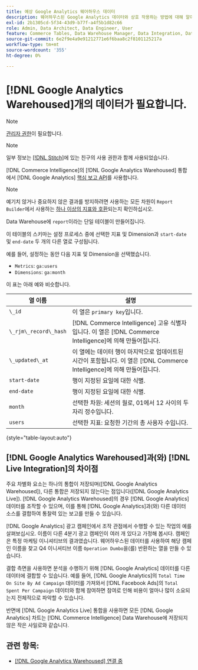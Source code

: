 ```yaml
---
title: 예상 Google Analytics 웨어하우스 데이터
description: 웨어하우스된 Google Analytics 데이터와 상호 작용하는 방법에 대해 알아봅니다.
exl-id: 2b1305cd-5f34-43d9-b77f-a4f5b1d82c66
role: Admin, Data Architect, Data Engineer, User
feature: Commerce Tables, Data Warehouse Manager, Data Integration, Data Import/Export
source-git-commit: 6e2f9e4a9e91212771e6f6baa8c2f8101125217a
workflow-type: tm+mt
source-wordcount: '355'
ht-degree: 0%

---
```


# [!DNL Google Analytics Warehoused]개의 데이터가 필요합니다.

>[!NOTE]
>
>[관리자 권한](../../../administrator/user-management/user-management.md)이 필요합니다.

>[!NOTE]
>
>일부 정보는 [[!DNL Stitch]](https://www.stitchdata.com/docs/integrations/saas/google-analytics)에 있는 친구의 사용 권한과 함께 사용되었습니다.

[!DNL Commerce Intelligence]의 [!DNL Google Analytics Warehoused] 통합에서 [!DNL Google Analytics] [핵심 보고 API](https://developers.google.com/analytics/devguides/reporting/core/v3/)를 사용합니다.

>[!NOTE]
>
>예기치 않거나 중요하지 않은 결과를 방지하려면 사용하는 모든 차원이 `Report Builder`에서 사용하는 [하나 이상의 지표와 호환](https://ga-dev-tools.google/dimensions-metrics-explorer/)되는지 확인하십시오.

Data Warehouse에 `report`이라는 단일 테이블이 만들어집니다.

이 테이블의 스키마는 설정 프로세스 중에 선택한 지표 및 Dimension과 `start-date` 및 `end-date` 두 개의 다른 열로 구성됩니다.

예를 들어, 설정하는 동안 다음 지표 및 Dimension을 선택했습니다.

* `Metrics`: `ga:users`
* `Dimensions`: `ga:month`

이 표는 아래 예와 비슷합니다.

| **열 이름** | **설명** |
|-----|-----|
| `\_id` | 이 열은 `primary key`입니다. |
| `\_rjm\_record\_hash` | [!DNL Commerce Intelligence] 고유 식별자입니다. 이 열은 [!DNL Commerce Intelligence]에 의해 만들어집니다. |
| `\_updated\_at` | 이 열에는 데이터 행이 마지막으로 업데이트된 시간이 포함됩니다. 이 열은 [!DNL Commerce Intelligence]에 의해 만들어집니다. |
| `start-date` | 행이 지정된 요일에 대한 식별. |
| `end-date` | 행이 지정된 요일에 대한 식별. |
| `month` | 선택한 차원: 세션의 월로, 01에서 12 사이의 두 자리 정수입니다. |
| `users` | 선택한 지표: 요청한 기간의 총 사용자 수입니다. |

{style="table-layout:auto"}

## [!DNL Google Analytics Warehoused]과(와) [!DNL Live Integration]의 차이점

주요 차별화 요소는 하나의 통합이 저장되며([!DNL Google Analytics Warehoused]), 다른 통합은 저장되지 않는다는 점입니다([!DNL Google Analytics Live]). [!DNL Google Analytics Warehoused]의 경우 [!DNL Google Analytics] 데이터를 조작할 수 있으며, 이를 통해 [!DNL Google Analytics]과(와) 다른 데이터 소스를 결합하여 통찰력 있는 보고를 만들 수 있습니다.

[!DNL Google Analytics] 광고 캠페인에서 조작 관점에서 수행할 수 있는 작업의 예를 살펴보십시오. 이름이 다른 4분기 광고 캠페인이 여러 개 있다고 가정해 봅시다. 캠페인은 특정 마케팅 이니셔티브의 결과였습니다. 웨어하우스된 데이터를 사용하여 해당 캠페인 이름을 찾고 Q4 이니셔티브 이름 `Operation Dumbo`을(를) 반환하는 열을 만들 수 있습니다.

결합 측면을 사용하면 분석을 수행하기 위해 [!DNL Google Analytics] 데이터를 다른 데이터에 결합할 수 있습니다. 예를 들어, [!DNL Google Analytics]의 `Total Time On Site By Ad Campaign` 데이터를 가져와서 [!DNL Facebook Ads]의 `Total Spent Per Campaign` 데이터와 함께 참여하면 참여로 인해 비용이 얼마나 많이 소요되는지 전체적으로 파악할 수 있습니다.

반면에 [!DNL Google Analytics Live] 통합을 사용하면 모든 [!DNL Google Analytics] 차트는 [!DNL Commerce Intelligence] Data Warehouse에 저장되지 않은 작은 사일로와 같습니다.

## 관련 항목:

* [ [!DNL Google Analytics Warehoused] 연결 중](../integrations/google-analytics-warehoused.md)
